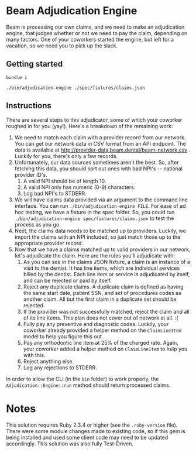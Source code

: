 # Beam Adjudication Engine

Beam is processing our own claims, and we need to make an adjudication engine, that judges whether or not we need to pay the claim, depending on many factors. One of your coworkers started the engine, but left for a vacation, so we need you to pick up the slack.

## Getting started

```
bundle i

./bin/adjudication-engine ./spec/fixtures/claims.json
```

## Instructions

There are several steps to this adjudicator, some of which your coworker roughed in for you (yay!). Here's a breakdown of the remaining work:

1. We need to match each claim with a provider record from our network. You can get our network data in CSV format from an API endpoint. The data is available at http://provider-data.beam.dental/beam-network.csv . Luckily for you, there's only a few records.
2. Unfortunately, our data sources sometimes aren't the best. So, after fetching this data, you should sort out ones with bad NPI's -- national provider ID's.
    1. A valid NPI should be of length 10.
    2. A valid NPI only has numeric (0-9) characters.
    3. Log bad NPI's to STDERR.
3. We will have claims data provided via an argument to the command line interface. You can run `./bin/adjudication-engine FILE`. For ease of ad hoc testing, we have a fixture in the spec folder. So, you could run `./bin/adjudication-engine spec/fixtures/claims.json` to test the process as you go.
4. Next, the claims data needs to be matched up to providers. Luckily, we import the claims with an NPI included, so just match those up to the appropriate provider record.
5. Now that we have a claims matched up to valid providers in our network, let's adjudicate the claim. Here are the rules you'll adjudicate with:
    1. As you can see in the claims JSON fixture, a claim is an instance of a visit to the dentist. It has line items, which are individual services billed by the dentist. Each line item or service is adjudicated by itself, and can be rejected or paid by itself.
    2. Reject any duplicate claims. A duplicate claim is defined as having the same start date, patient SSN, and set of procedures codes as another claim. All but the first claim in a duplicate set should be rejected.
    3. If the provider was not successfully matched, reject the claim and all of its line items. This plan does not cover out of network at all. :(
    4. Fully pay any preventive and diagnostic codes. Luckily, your coworker already provided a helper method on the `ClaimLineItem` model to help you figure this out.
    5. Pay any orthodontic line item at 25% of the charged rate. Again, your coworker added a helper method on `ClaimLineItem` to help you with this.
    6. Reject anything else.
    7. Log any rejections to STDERR.

In order to allow the CLI (in the `bin` folder) to work properly, the `Adjudication::Engine::run` method should return processed claims.

# Notes
This solution requires Ruby 2.3.4 or higher (see the `.ruby-version` file).  There were some module changes made to existing code, so if this gem is being installed and used some 
client code may need to be updated accordingly.  This solution was also fully Test-Driven.